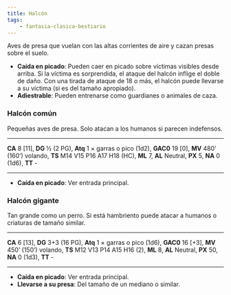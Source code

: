 ```yaml
---
title: Halcón
tags:
    - fantasia-clasica-bestiario
---
```

Aves de presa que vuelan con las altas corrientes de aire y cazan presas sobre el suelo.

- **Caída en picado**: Pueden caer en picado sobre víctimas visibles desde arriba. Si la víctima es sorprendida, el ataque del halcón inflige el doble de daño. Con una tirada de ataque de 18 o más, el halcón puede llevarse a su víctima (si es del tamaño apropiado).
- **Adiestrable**: Pueden entrenarse como guardianes o animales de caza.

### Halcón común
Pequeñas aves de presa. Solo atacan a los humanos si parecen indefensos.
___
**CA** 8 [11], **DG** ½ (2 PG), **Atq** 1 × garras o pico (1d2), **GAC0** 19 [0], **MV** 480’ (160’) volando, **TS** M14 V15 P16 A17 H18 (HC), **ML** 7, **AL** Neutral, **PX** 5, **NA** 0 (1d6), **TT** -
___
- **Caída en picado**: Ver entrada principal.

### Halcón gigante
Tan grande como un perro. Si está hambriento puede atacar a humanos o criaturas de tamaño similar.
___
**CA** 6 [13], **DG** 3+3 (16 PG), **Atq** 1 × garras o pico (1d6), **GAC0** 16 [+3], **MV** 450’ (150’) volando, **TS** M12 V13 P14 A15 H16 (2), **ML** 8, **AL** Neutral, **PX** 50, **NA** 0 (1d3), **TT** -
___
- **Caída en picado**: Ver entrada principal.
- **Llevarse a su presa**: Del tamaño de un mediano o similar.
